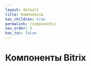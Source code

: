```yaml
---
layout: default
title: Компоненты
has_children: true
permalink: /components/
nav_order: 3
has_toc: false
---
```


# Компоненты Bitrix

